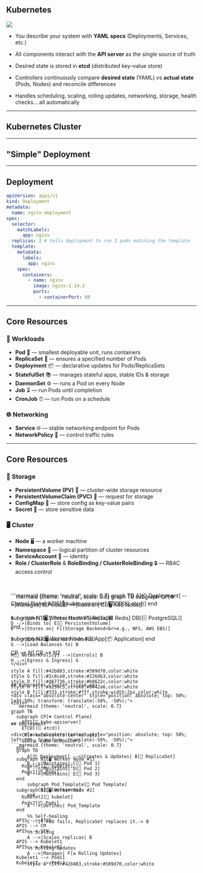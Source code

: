 ## Kubernetes

<div class="flex-center pl-45 pb-5 mt-[-60px]">
  <img src="https://upload.wikimedia.org/wikipedia/commons/thumb/3/39/Kubernetes_logo_without_workmark.svg/1280px-Kubernetes_logo_without_workmark.svg.png" class="h-20 rounded" />
</div>

- You describe your system with **YAML specs** (Deployments, Services, etc.)
- All components interact with the **API server** as the single source of truth
- Desired state is stored in **etcd** (distributed key–value store)

- Controllers continuously compare **desired state** (YAML) vs **actual state** (Pods, Nodes) and reconcile differences
- Handles scheduling, scaling, rolling updates, networking, storage, health checks... all automatically

---

## Kubernetes Cluster

<div class="absolute-center" style="position: absolute; top: 50%; left:50%; transform: translate(-50%, -50%);">
```mermaid {theme: 'neutral', scale: 0.8}
graph TB
  subgraph CP[☸️ Control Plane]
    APIS[📡 kube-apiserver]
    ETCD[(🗄️ etcd)]
  end

  subgraph N1[🖥️ Worker Node #1]
    Redis[🟥 Redis]
    DB[(🗄️ PostgreSQL)]
  end

  subgraph N2[🖥️ Worker Node #2]
    App[📦 Application]
  end

  CP --> N1
  CP --> N2
```
</div>

---

## Kubernetes Cluster (close up)

<div class="absolute-center" style="position: absolute; top: 50%; left:50%; transform: translate(-50%, -50%);">
```mermaid {theme: 'neutral', scale: 0.7}
graph TB
  subgraph CP[☸️ Control Plane]
    APIS[📡 kube-apiserver]
    ETCD[(🗄️ etcd)]
    CM[⚙️ kube-controller-manager]
    SCH[📊 kube-scheduler]
  end

  subgraph N1[🖥️ Worker Node #1]
    Kubelet1[🧩 kubelet]
    Pods1[📦 Pods]
  end

  subgraph N2[🖥️ Worker Node #2]
    Kubelet2[🧩 kubelet]
    Pods2[📦 Pods]
  end

  APIS --> ETCD
  APIS --> CM
  APIS --> SCH

  APIS --> Kubelet1
  APIS --> Kubelet2

  Kubelet1 --> Pods1
  Kubelet2 --> Pods2
```
</div>

---

## "Simple" Deployment

<div class="absolute-center" style="position: absolute; top: 50%; left:50%; transform: translate(-50%, -50%);">
```mermaid {theme: 'neutral', scale: 0.7}
  graph TD
    A[📦 Deployment] -->|Manages| B[Pods]
    B -->|Runs on| C((🖥️ K8S Node))
    
    B -->|Uses| D[💾 PersistentVolumeClaim]
    D -->|Binds to| E[🧩 PersistentVolume]
    E -->|Stores on| F[(Storage Backend<br>e.g., NFS, AWS EBS)]

    B -->|Exposed via| G[🌐 Service]
    G -->|Load Balances to| B

    H[🔐 NetworkPolicy] -->|Controls| B
    H -->|Egress & Ingress| G

    style A fill:#42b883,stroke:#389d70,color:white
    style G fill:#2c8ce0,stroke:#226db3,color:white
    style D fill:#d67736,stroke:#b8622c,color:white
    style H fill:#a250c5,stroke:#8442a6,color:white
    style B fill:#333,stroke:#fff,stroke-width:2px,color:white
```
</div>

---

## Deployment

<div class="absolute-center" style="position: absolute; top: 50%; left:50%; transform: translate(-50%, -50%);">
```mermaid {theme: 'neutral', scale: 0.7}
  graph TD
      A[📦 Deployment] -->|Creates & Updates| B[📑 ReplicaSet]
      B -->|Maintains| C[🔹 Pod 1]
      B -->|Maintains| D[🔹 Pod 2]
      B -->|Maintains| E[🔹 Pod 3]

      subgraph Pod_Template[🧩 Pod Template]
          C1[🐳 Containers]
      end

      A -->|Defines| Pod_Template

      %% Self-healing
      C -.If Pod fails, ReplicaSet replaces it.-> B

      %% Scaling
      A -->|Scales replicas| B

      %% Rolling Updates
      A -->|Manages| F[♻️ Rolling Updates]

      style A fill:#42b883,stroke:#389d70,color:white
```
</div>

---

## Deployment

```yaml {1-2|4|6-8|9|14-19|17|19|all}
apiVersion: apps/v1
kind: Deployment
metadata:
  name: nginx-deployment
spec:
  selector:
    matchLabels:
      app: nginx
  replicas: 2 # tells deployment to run 2 pods matching the template
  template:
    metadata:
      labels:
        app: nginx
    spec:
      containers:
        - name: nginx
          image: nginx:1.14.2
          ports:
            - containerPort: 80
```

---

## Core Resources

<div class="p-5"></div>

### 🔹 Workloads
- **Pod** 🐳 — smallest deployable unit, runs containers  
- **ReplicaSet** 📑 — ensures a specified number of Pods  
- **Deployment** 📦 — declarative updates for Pods/ReplicaSets  
- **StatefulSet** 📚 — manages stateful apps, stable IDs & storage  
- **DaemonSet** ⚙️ — runs a Pod on every Node  
- **Job** ⏳ — run Pods until completion  
- **CronJob** ⏰ — run Pods on a schedule  

### 🌐 Networking
- **Service** 🌐 — stable networking endpoint for Pods  
- **NetworkPolicy** 🔐 — control traffic rules  

---

## Core Resources

<div class="p-5"></div>

### 💾 Storage
- **PersistentVolume (PV)** 🧩 — cluster-wide storage resource  
- **PersistentVolumeClaim (PVC)** 💾 — request for storage  
- **ConfigMap** 📝 — store config as key-value pairs  
- **Secret** 🔑 — store sensitive data  

### 🖥️ Cluster
- **Node** 🖥️ — a worker machine  
- **Namespace** 📂 — logical partition of cluster resources  
- **ServiceAccount** 👤 — identity  
- **Role / ClusterRole** & **RoleBinding / ClusterRoleBinding** 🔒 — RBAC access control  